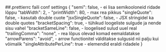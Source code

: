 ##.prettierrc faili conf settings
{
"semi": false, - ei lisa semikooloneid ridade lõppu
"tabWidth": 2, -
"printWidth": 80, - max rea pikkus
"singleQuote": false, - kasutab double cuote
"jsxSingleQuote": false, - JSX stringidel ka double quotes
"bracketSpacing": true, - tühikud loogeliste sulgude ja nende sisu vahel
"bracketSameLine": false, - loogelised sulud uuel real
"trailingComma": "none", - rea lõpus olevad komad eemaldatakse
"arrowParens": "avoid", - arrow functionitel välditakse sulgusid nii palju kui võimalik
"singleAttributePerLine": true - elemendid eraldi ridadele
}
